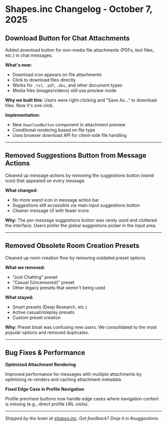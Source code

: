 # Shapes.inc Changelog - October 7, 2025

## Download Button for Chat Attachments

Added download button for non-media file attachments (PDFs, text files, etc.) in chat messages.

**What's new:**
- Download icon appears on file attachments
- Click to download files directly
- Works for `.txt`, `.pdf`, `.doc`, and other document types
- Media files (images/videos) still use preview mode

**Why we built this:**
Users were right-clicking and "Save As..." to download files. Now it's one click.

**Implementation:**
- New `DownloadButton` component in attachment preview
- Conditional rendering based on file type
- Uses browser download API for client-side file handling

---

## Removed Suggestions Button from Message Actions

Cleaned up message actions by removing the suggestions button (wand icon) that appeared on every message.

**What changed:**
- No more wand icon in message action bar
- Suggestions still accessible via main input suggestions button
- Cleaner message UI with fewer icons

**Why:**
The per-message suggestions button was rarely used and cluttered the interface. Users prefer the global suggestions picker in the input area.

---

## Removed Obsolete Room Creation Presets

Cleaned up room creation flow by removing outdated preset options.

**What we removed:**
- "Just Chatting" preset
- "Casual (Uncensored)" preset
- Other legacy presets that weren't being used

**What stayed:**
- Smart presets (Deep Research, etc.)
- Active casual/roleplay presets
- Custom preset creation

**Why:**
Preset bloat was confusing new users. We consolidated to the most popular options and removed duplicates.

---

## Bug Fixes & Performance

**Optimized Attachment Rendering**

Improved performance for messages with multiple attachments by optimizing re-renders and caching attachment metadata.

**Fixed Edge Case in Profile Navigation**

Profile prev/next buttons now handle edge cases where navigation context is missing (e.g., direct profile URL visits).

---

*Shipped by the team at [shapes.inc](http://shapes.inc). Got feedback? Drop it in #suggestions.*
